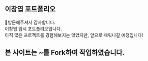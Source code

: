 ## 이창엽 포트폴리오
🙏방문해주셔서 감사합니다.  
이창엽 임시 포트폴리오입니다.  
아직 많은 프로젝트를 경험해보지는 않았지만, 앞으로 채워나갈 예정입니다!

## 본 사이트는 ~를 Fork하여 작업하였습니다. 
